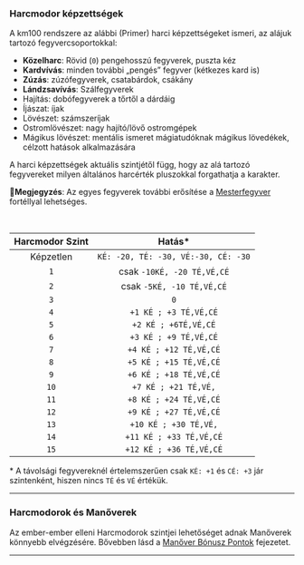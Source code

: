 ### Harcmodor képzettségek

A km100 rendszere az alábbi (Primer) harci képzettségeket ismeri, az alájuk tartozó fegyvercsoportokkal:

- **Közelharc**: Rövid (`0`) pengehosszú fegyverek, puszta kéz
- **Kardvívás**: minden további „pengés” fegyver (kétkezes kard is)
- **Zúzás**: zúzófegyverek, csatabárdok, csákány
- **Lándzsavívás**: Szálfegyverek
- Hajítás: dobófegyverek a tőrtől a dárdáig
- Íjászat: íjak
- Lövészet: számszeríjak
- Ostromlövészet: nagy hajító/lövő ostromgépek
- Mágikus lövészet: mentális ismeret mágiatudóknak mágikus lövedékek, célzott hatások alkalmazására

A harci képzettségek aktuális szintjétől függ, hogy az alá tartozó fegyvereket milyen általános harcérték pluszokkal forgathatja a karakter.

🔆**Megjegyzés**: Az egyes fegyverek további erősítése a [Mesterfegyver](fortelyok.harci/mesterfegyver.md) fortéllyal lehetséges.

<br />

| Harcmodor Szint |               Hatás*                |
| :-------------: | :---------------------------------: |
|    Képzetlen    | `KÉ: -20, TÉ: -30, VÉ:-30, CÉ: -30` |
|       `1`       |     csak `-10KÉ, -20 TÉ,VÉ,CÉ`      |
|       `2`       |      csak `-5KÉ, -10 TÉ,VÉ,CÉ`      |
|       `3`       |                 `0`                 |
|       `4`       |        `+1 KÉ ; +3 TÉ,VÉ,CÉ`        |
|       `5`       |        `+2 KÉ ; +6TÉ,VÉ,CÉ`         |
|       `6`       |        `+3 KÉ ; +9 TÉ,VÉ,CÉ`        |
|       `7`       |       `+4 KÉ ; +12 TÉ,VÉ,CÉ`        |
|       `8`       |       `+5 KÉ ; +15 TÉ,VÉ,CÉ`        |
|       `9`       |       `+6 KÉ ; +18 TÉ,VÉ,CÉ`        |
|      `10`       |        `+7 KÉ ; +21 TÉ,VÉ,`         |
|      `11`       |       `+8 KÉ ; +24 TÉ,VÉ,CÉ`        |
|      `12`       |       `+9 KÉ ; +27 TÉ,VÉ,CÉ`        |
|      `13`       |        `+10 KÉ ; +30 TÉ,VÉ,`        |
|      `14`       |       `+11 KÉ ; +33 TÉ,VÉ,CÉ`       |
|      `15`       |       `+12 KÉ ; +36 TÉ,VÉ,CÉ`       |

\* A távolsági fegyvereknél értelemszerűen csak `KÉ: +1` és `CÉ: +3` jár szintenként, hiszen nincs `TÉ` és `VÉ` értékük.

---
### Harcmodorok és Manőverek

Az ember-ember elleni Harcmodorok szintjei lehetőséget adnak Manőverek könnyebb elvégzésére. Bővebben lásd a [Manőver Bónusz Pontok](017_03_mbp) fejezetet.

---
